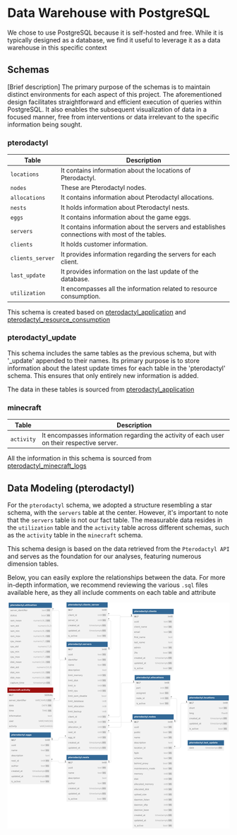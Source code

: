 # Data Warehouse with PostgreSQL

We chose to use PostgreSQL because it is self-hosted and free. While it is typically designed as a database, we find it useful to leverage it as a data warehouse in this specific context

## Schemas

[Brief description]
The primary purpose of the schemas is to maintain distinct environments for each aspect of this project. The aforementioned design facilitates straightforward and efficient execution of queries within PostgreSQL. It also enables the subsequent visualization of data in a focused manner, free from interventions or data irrelevant to the specific information being sought.

### pterodactyl

| Table                 | Description                                               |
|-------------------------------|-----------------------------------------------------------|
| `locations`             | It contains information about the locations of Pterodactyl. |
| `nodes`             | These are Pterodactyl nodes. |
| `allocations`             | It contains information about Pterodactyl allocations. |
| `nests`             | It holds information about Pterodactyl nests. |
| `eggs`             | It contains information about the game eggs. |
| `servers`                   | It contains information about the servers and establishes connections with most of the tables. |
| `clients`  | It holds customer information. |
| `clients_server`            | It provides information regarding the servers for each client. |
| `last_update`             | It provides information on the last update of the database. |
| `utilization`             | It encompasses all the information related to resource consumption. |

This schema is created based on  [pterodactyl_application](/development_notebook/pterodactyl_application.ipynb) and [pterodactyl_resource_consumption](/development_notebook/pterodactyl_resource_consumption.ipynb)

### pterodactyl_update

This schema includes the same tables as the previous schema, but with '_update' appended to their names. Its primary purpose is to store information about the latest update times for each table in the 'pterodactyl' schema. This ensures that only entirely new information is added.

The data in these tables is sourced from [pterodactyl_application](/development_notebook/pterodactyl_application.ipynb)

### minecraft


| Table                 | Description                                               |
|-------------------------------|-----------------------------------------------------------|
| `activity`             | It encompasses information regarding the activity of each user on their respective server. |

All the information in this schema is sourced from [pterodactyl_minecraft_logs](/development_notebook/pterodactyl_minecraft_logs.ipynb) 

## Data Modeling (pterodactyl)

For the `pterodactyl` schema, we adopted a structure resembling a star schema, with the `servers` table at the center. However, it's important to note that the `servers` table is not our fact table. The measurable data resides in the `utilization` table and the `activity` table across different schemas, such as the `activity` table in the `minecraft` schema.

This schema design is based on the data retrieved from the `Pterodactyl API` and serves as the foundation for our analyses, featuring numerous dimension tables.

Below, you can easily explore the relationships between the data. For more in-depth information, we recommend reviewing the various `.sql` files available here, as they all include comments on each table and attribute

![ERD/ERM](../images/ERD_pterodactyl.jpg)